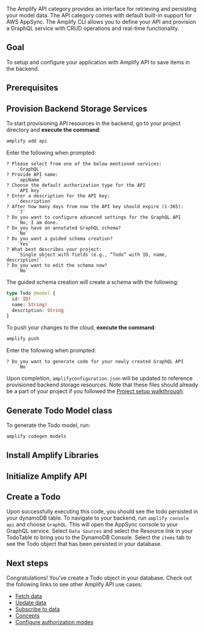 The Amplify API category provides an interface for retrieving and persisting your model data. The API category comes with default built-in support for AWS AppSync. The Amplify CLI allows you to define your API and provision a GraphQL service with CRUD operations and real-time functionality. 

## Goal

To setup and configure your application with Amplify API to save items in the backend.

## Prerequisites

<inline-fragment platform="ios" src="~/lib/graphqlapi/fragments/ios/getting-started/10_preReq.md"></inline-fragment>
<inline-fragment platform="android" src="~/lib/graphqlapi/fragments/android/getting-started/10_preReq.md"></inline-fragment>

## Provision Backend Storage Services

To start provisioning API resources in the backend, go to your project directory and **execute the command**:

```bash
amplify add api
```

Enter the following when prompted:
```console
? Please select from one of the below mentioned services: 
    `GraphQL`
? Provide API name: 
    `apiName`
? Choose the default authorization type for the API 
    `API key`
? Enter a description for the API key:
    `description`
? After how many days from now the API key should expire (1-365): 
    `7`
? Do you want to configure advanced settings for the GraphQL API 
    `No, I am done.`
? Do you have an annotated GraphQL schema? 
    `No`
? Do you want a guided schema creation? 
    `Yes`
? What best describes your project: 
    `Single object with fields (e.g., “Todo” with ID, name, description)`
? Do you want to edit the schema now? 
    `No`
```

The guided schema creation will create a schema with the following:
```graphql
type Todo @model {
  id: ID!
  name: String!
  description: String
}
```

To push your changes to the cloud, **execute the command**:

```bash
amplify push
```

Enter the following when prompted:
```console
? Do you want to generate code for your newly created GraphQL API 
    `No`
```

Upon completion, `amplifyconfiguration.json` will be updated to reference provisioned backend storage resources.  Note that these files should already be a part of your project if you followed the [Project setup walkthrough](~/lib/project-setup/create-application.md).

## Generate Todo Model class

To generate the Todo model, run:

```bash
amplify codegen models
```

<inline-fragment platform="ios" src="~/lib/graphqlapi/fragments/ios/getting-started/40_codegen.md"></inline-fragment>
<inline-fragment platform="android" src="~/lib/graphqlapi/fragments/android/getting-started/40_codegen.md"></inline-fragment>

## Install Amplify Libraries

<inline-fragment platform="ios" src="~/lib/graphqlapi/fragments/ios/getting-started/20_installLib.md"></inline-fragment>
<inline-fragment platform="android" src="~/lib/graphqlapi/fragments/android/getting-started/20_installLib.md"></inline-fragment>

## Initialize Amplify API

<inline-fragment platform="ios" src="~/lib/graphqlapi/fragments/ios/getting-started/30_initapi.md"></inline-fragment>
<inline-fragment platform="android" src="~/lib/graphqlapi/fragments/android/getting-started/30_initapi.md"></inline-fragment>

## Create a Todo

<inline-fragment platform="ios" src="~/lib/graphqlapi/fragments/ios/getting-started/50_createtodo.md"></inline-fragment>
<inline-fragment platform="android" src="~/lib/graphqlapi/fragments/android/getting-started/50_createtodo.md"></inline-fragment>

Upon successfully executing this code, you should see the todo persisted in your dynamoDB table. To navigate to your backend, run `amplify console api` and choose `GraphQL`. This will open the AppSync console to your GraphQL service. Select `Data Sources` and select the Resource link in your TodoTable to bring you to the DynamoDB Console. Select the `items` tab to see the Todo object that has been persisted in your database.

## Next steps

Congratulations! You've create a Todo object in your database. Check out the following links to see other Amplify API use cases:

* [Fetch data](~/lib/graphqlapi/query-data.md)
* [Update data](~/lib/graphqlapi/mutate-data.md)
* [Subscribe to data](~/lib/graphqlapi/subscribe-data.md)
* [Concepts](~/lib/graphqlapi/concepts.md)
* [Configure authorization modes](~/lib/graphqlapi/authz.md)

<!-- TODO: * [Authorizing API calls with Cognito User Pool] -->
